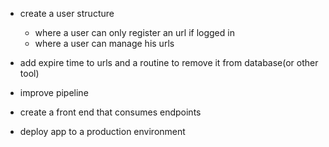 - create a user structure
  - where a user can only register an url if logged in
  - where a user can manage his urls

- add expire time to urls and a routine to remove it from database(or other tool)

- improve pipeline

- create a front end that consumes endpoints

- deploy app to a production environment
